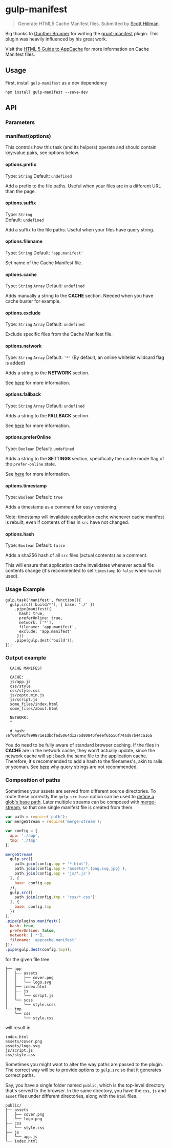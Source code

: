 # gulp-manifest
> Generate HTML5 Cache Manifest files. Submitted by [Scott Hillman](https://github.com/hillmanov/).

Big thanks to [Gunther Brunner](https://github.com/gunta/) for writing the [grunt-manifest](https://github.com/gunta/grunt-manifest) plugin. This plugin was heavily influenced by his great work.

Visit the [HTML 5 Guide to AppCache](http://www.html5rocks.com/en/tutorials/appcache/beginner/) for more information on Cache Manifest files.

## Usage

First, install `gulp-manifest` as a dev dependency

```shell
npm install gulp-manifest --save-dev
```

## API

### Parameters

### manifest(options)

This controls how this task (and its helpers) operate and should contain key:value pairs, see options below.

#### options.prefix
Type: `String`
Default: `undefined`

Add a prefix to the file paths. Useful when your files are in a different URL than the page.

#### options.suffix
Type: `String`  
Default: `undefined`  

Add a suffix to the file paths. Useful when your files have query string.

#### options.filename
Type: `String`
Default: `'app.manifest'`

Set name of the Cache Manifest file.

#### options.cache
Type: `String` `Array`
Default: `undefined`

Adds manually a string to the **CACHE** section. Needed when you have cache buster for example.

#### options.exclude
Type: `String` `Array`
Default: `undefined`

Exclude specific files from the Cache Manifest file.

#### options.network
Type: `String` `Array`
Default: `'*'` (By default, an online whitelist wildcard flag is added)

Adds a string to the **NETWORK** section.

See [here](http://diveintohtml5.info/offline.html#network) for more information.

#### options.fallback
Type: `String` `Array`
Default: `undefined`

Adds a string to the **FALLBACK** section.

See [here](http://diveintohtml5.info/offline.html#fallback) for more information.

#### options.preferOnline
Type: `Boolean`
Default: `undefined`

Adds a string to the **SETTINGS** section, specifically the cache mode flag of the ```prefer-online``` state.

See [here](http://www.whatwg.org/specs/web-apps/current-work/multipage/offline.html#concept-appcache-mode-prefer-online) for more information.

#### options.timestamp
Type: `Boolean`
Default: `true`

Adds a timestamp as a comment for easy versioning.

Note: timestamp will invalidate application cache whenever cache manifest is rebuilt, even if contents of files in `src` have not changed.

#### options.hash
Type: `Boolean`
Default: `false`

Adds a sha256 hash of all `src` files (actual contents) as a comment.

This will ensure that application cache invalidates whenever actual file contents change (it's recommented to set `timestamp` to `false` when `hash` is used).

### Usage Example


    gulp.task('manifest', function(){
      gulp.src(['build/*'], { base: './' })
        .pipe(manifest({
          hash: true,
          preferOnline: true,
          network: ['*'],
          filename: 'app.manifest',
          exclude: 'app.manifest'
         }))
        .pipe(gulp.dest('build'));
    });


### Output example

```
  CACHE MANIFEST

  CACHE:
  js/app.js
  css/style
  css/style.css
  js/zepto.min.js
  js/script.js
  some_files/index.html
  some_files/about.html

  NETWORK:
  *

  # hash: 76f0ef591f999871e1dbdf6d5064d1276d80846feeef6b556f74ad87b44ca16a
```

You do need to be fully aware of standard browser caching.
If the files in **CACHE** are in the network cache, they won't actually update,
since the network cache will spit back the same file to the application cache.
Therefore, it's recommended to add a hash to the filenames's, akin to rails or yeoman. See [here](http://www.stevesouders.com/blog/2008/08/23/revving-filenames-dont-use-querystring/) why query strings are not recommended.

### Composition of paths

Sometimes your assets are served from different source directories. To route these correctly the `gulp.src.base` option can be used to [define a glob's base path](https://github.com/gulpjs/gulp/blob/master/docs/API.md#optionsbase). Later multiple streams can be composed with [merge-stream](https://github.com/grncdr/merge-stream), so that one single manifest file is created from them

```javascript
var path = require('path');
var mergeStream = require('merge-stream');

var config = {
  app: './app',
  tmp: './tmp'
};

mergeStream(
  gulp.src([
    path.join(config.app + '*.html'),
    path.join(config.app + 'assets/*.{png,svg,jpg}'),
    path.join(config.app + 'js/*.js')
  ], {
    base: config.app
  }),
  gulp.src([
  	path.join(config.tmp + 'css/*.css')
  ], {
    base: config.tmp
  })
);
.pipe(plugins.manifest({
  hash: true,
  preferOnline: false,
  network: ['*'],
  filename: 'appcache.manifest'
}))
.pipe(gulp.dest(config.tmp));
```

for the given file tree

```
├── app
│   ├── assets
│   │   ├── cover.png
│   │   └── logo.svg
│   ├── index.html
│   ├── js
│   │   └── script.js
│   └── scss
│       └── style.scss
└── tmp
    └── css
        └── style.css
```

will result in

```
index.html
assets/cover.png
assets/logo.svg
js/script.js
css/style.css
```

Sometimes you might want to alter the way paths are passed to the plugin. The correct way will be to provide options to `gulp.src` so that it generates correct paths.

Say, you have a single folder named `public`, which is the top-level directory that's served to the browser. In the same directory, you have the `css`, `js` and `asset` files under different directories, along with the `html` files.

```
public/
├── assets
│   ├── cover.png
│   └── logo.png
├── css
│   └── style.css
├── js
│   └── app.js
└── index.html
```
